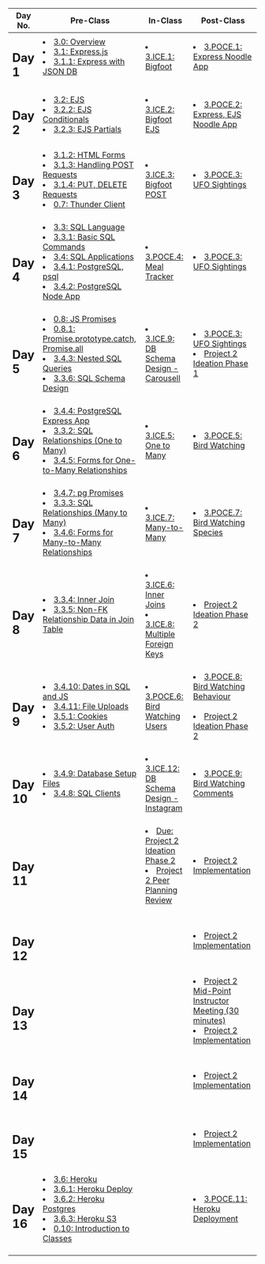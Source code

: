 |Day No.|Pre-Class|In-Class|Post-Class|
| --- | --- | --- | --- |
|<h2>Day 1</h2>|<li>[3.0: Overview](day-1/pre-class/3.0-module-3-overview.md)</li><li>[3.1: Express.js](day-1/pre-class/3.1-express-js.md)</li><li>[3.1.1: Express with JSON DB](day-1/pre-class/3.1.1-express-with-json-db.md)</li><br>|<li>[3.ICE.1: Bigfoot](day-1/in-class/3.ice.1-bigfoot.md)</li><br>|<li>[3.POCE.1: Express Noodle App](day-1/post-class/3.poce.1-express-noodle-app.md)</li><br>|
|<h2>Day 2</h2>|<li>[3.2: EJS](day-2/pre-class/3.2-ejs.md)</li><li>[3.2.2: EJS Conditionals](day-2/pre-class/3.2.2-ejs-conditionals.md)</li><li>[3.2.3: EJS Partials](day-2/pre-class/3.2.3-advanced-ejs.md)</li><br>|<li>[3.ICE.2: Bigfoot EJS](day-2/in-class/3.ice.2-bigfoot-ejs.md)</li><br>|<li>[3.POCE.2: Express, EJS Noodle App](day-2/post-class/3.poce.2-express-ejs-noodle-app.md)</li><br>|
|<h2>Day 3</h2>|<li>[3.1.2: HTML Forms](day-3/pre-class/3.1.2-html-forms.md)</li><li>[3.1.3: Handling POST Requests](day-3/pre-class/3.1.3-handling-post-requests.md)</li><li>[3.1.4: PUT, DELETE Requests](day-3/pre-class/3.1.4-put-delete-requests.md)</li><li>[0.7: Thunder Client](day-3/pre-class/0.7-postman.md)</li><br>|<li>[3.ICE.3: Bigfoot POST](day-3/in-class/3.ice.3-bigfoot-post.md)</li><br>|<li>[3.POCE.3: UFO Sightings](day-3/post-class/3.poce.3-express-ufos.md)</li><br>|
|<h2>Day 4</h2>|<li>[3.3: SQL Language](day-4/pre-class/3.3-sql-language.md)</li><li>[3.3.1: Basic SQL Commands](day-4/pre-class/3.3.1-basic-sql-commands.md)</li><li>[3.4: SQL Applications](day-4/pre-class/3.4-sql-applications.md)</li><li>[3.4.1: PostgreSQL, psql](day-4/pre-class/3.4.1-postgresql-psql.md)</li><li>[3.4.2: PostgreSQL Node App](day-4/pre-class/3.4.2-postgresql-node-app.md)</li><br>|<li>[3.POCE.4: Meal Tracker](day-4/in-class/3.poce.4-sql-meal-keeper.md)</li><br>|<li>[3.POCE.3: UFO Sightings](day-4/post-class/3.poce.3-express-ufos.md)</li><br>|
|<h2>Day 5</h2>|<li>[0.8: JS Promises](day-5/pre-class/0.8-js-promises.md)</li><li>[0.8.1: Promise.prototype.catch, Promise.all](day-5/pre-class/0.8.1-promise.prototype.catch-promise.all.md)</li><li>[3.4.3: Nested SQL Queries](day-5/pre-class/3.4.3-nested-sql-queries.md)</li><li>[3.3.6: SQL Schema Design](day-5/pre-class/3.3.6-sql-schema-design.md)</li><br>|<li>[3.ICE.9: DB Schema Design - Carousell](day-5/in-class/3.ice.9-db-schema-design-carousell.md)</li><br>|<li>[3.POCE.3: UFO Sightings](day-5/post-class/3.poce.3-express-ufos.md)</li><li>[Project 2 Ideation Phase 1](day-5/post-class/project-2-server-side-app.md)</li><br>|
|<h2>Day 6</h2>|<li>[3.4.4: PostgreSQL Express App](day-6/pre-class/3.4.4-postgresql-express-app.md)</li><li>[3.3.2: SQL Relationships (One to Many)](day-6/pre-class/3.3.2-sql-relationships-one-to-many.md)</li><li>[3.4.5: Forms for One-to-Many Relationships](day-6/pre-class/3.4.5-forms-for-one-to-many-relationships.md)</li><br>|<li>[3.ICE.5: One to Many](day-6/in-class/3.ice.5-one-to-many.md)</li><br>|<li>[3.POCE.5: Bird Watching](day-6/post-class/3.poce.5-bird-watching.md)</li><br>|
|<h2>Day 7</h2>|<li>[3.4.7: pg Promises](day-7/pre-class/3.4.7-pg-promises.md)</li><li>[3.3.3: SQL Relationships (Many to Many)](day-7/pre-class/3.3.3-sql-relationships-many-to-many.md)</li><li>[3.4.6: Forms for Many-to-Many Relationships](day-7/pre-class/3.4.6-forms-for-many-to-many-relationships.md)</li><br>|<li>[3.ICE.7: Many-to-Many](day-7/in-class/3.ice.7-many-to-many.md)</li><br>|<li>[3.POCE.7: Bird Watching Species](day-7/post-class/3.poce.7-bird-watching-species.md)</li><br>|
|<h2>Day 8</h2>|<li>[3.3.4: Inner Join](day-8/pre-class/3.3.4-inner-join.md)</li><li>[3.3.5: Non-FK Relationship Data in Join Table](day-8/pre-class/3.3.2-sql-relationships-one-to-many.md)</li><br>|<li>[3.ICE.6: Inner Joins](day-8/in-class/3.ice.6-inner-join.md)</li><li>[3.ICE.8: Multiple Foreign Keys](day-8/in-class/3.ice.8-multi-foreign-key.md)</li><br>|<li>[Project 2 Ideation Phase 2](day-8/post-class/project-2-server-side-app.md)</li><br>|
|<h2>Day 9</h2>|<li>[3.4.10: Dates in SQL and JS](day-9/pre-class/3.4.10-dates-in-sql-and-js.md)</li><li>[3.4.11: File Uploads](day-9/pre-class/3.4.11-file-uploads.md)</li><li>[3.5.1: Cookies](day-9/pre-class/3.5.1-cookies.md)</li><li>[3.5.2: User Auth](day-9/pre-class/3.5.2-user-auth.md)</li><br>|<li>[3.POCE.6: Bird Watching Users](day-9/in-class/3.poce.6-bird-watching-users.md)</li><br>|<li>[3.POCE.8: Bird Watching Behaviour](day-9/post-class/3.poce.8-bird-watching-behaviour.md)</li><br><li>[Project 2 Ideation Phase 2](day-9/post-class/project-2-server-side-app.md)</li><br>|
|<h2>Day 10</h2>|<li>[3.4.9: Database Setup Files](day-10/pre-class/3.4.9-database-setup-files.md)</li><li>[3.4.8: SQL Clients](day-10/pre-class/3.4.8-sql-clients.md)</li><br>|<li>[3.ICE.12: DB Schema Design - Instagram](day-10/in-class/3.ice.12-db-schema-design-instagram.md)</li><br>|<li>[3.POCE.9: Bird Watching Comments](day-10/post-class/3.poce.9-bird-watching-comments.md)</li><br>|
|<h2>Day 11</h2>|<br>|<li>[Due: Project 2 Ideation Phase 2](day-11/in-class/project-2-server-side-app.md)</li><li>[Project 2 Peer Planning Review](day-11/in-class/project-2-server-side-app.md)</li><br>|<li>[Project 2 Implementation](day-11/post-class/project-2-server-side-app.md)</li><br>|
|<h2>Day 12</h2>|<br>|<br>|<li>[Project 2 Implementation](day-12/post-class/project-2-server-side-app.md)</li><br>|
|<h2>Day 13</h2>|<br>|<br>|<li>[Project 2 Mid-Point Instructor Meeting (30 minutes)](day-13/post-class/project-2-server-side-app.md)</li><li>[Project 2 Implementation](day-13/post-class/project-2-server-side-app.md)</li><br>|
|<h2>Day 14</h2>|<br>|<br>|<li>[Project 2 Implementation](day-14/post-class/project-2-server-side-app.md)</li><br>|
|<h2>Day 15</h2>|<br>|<br>|<li>[Project 2 Implementation](day-15/post-class/project-2-server-side-app.md)</li><br>|
|<h2>Day 16</h2>|<li>[3.6: Heroku](day-16/pre-class/3.6-heroku.md)</li><li>[3.6.1: Heroku Deploy](day-16/pre-class/3.6.1-heroku-deploy.md)</li><li>[3.6.2: Heroku Postgres](day-16/pre-class/3.6.2-heroku-postgres.md)</li><li>[3.6.3: Heroku S3](day-16/pre-class/3.6.3-heroku-s3.md)</li><li>[0.10: Introduction to Classes](day-16/pre-class/0.10-introduction-to-classes.md)</li><br>|<br>|<li>[3.POCE.11: Heroku Deployment](day-16/post-class/3.poce.11-heroku-deployment.md)</li><br>|

